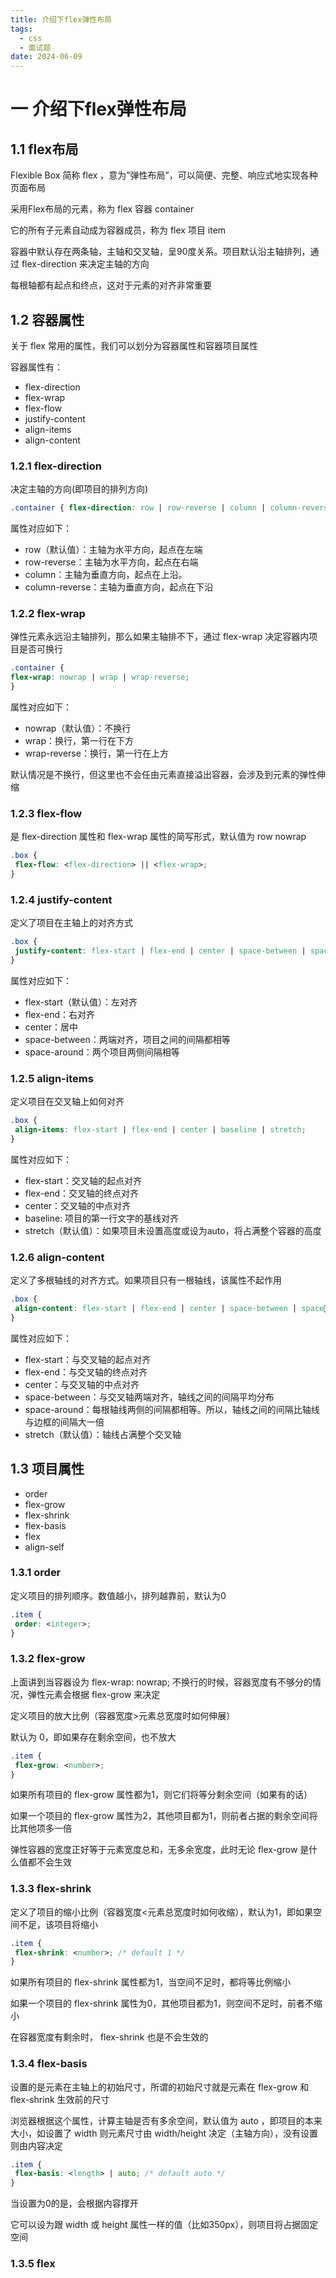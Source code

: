 ```yaml
---
title: 介绍下flex弹性布局
tags:
  - css
  - 面试题
date: 2024-06-09
---
```


# 一 介绍下flex弹性布局

## 1.1 flex布局

Flexible Box 简称 flex ，意为”弹性布局”，可以简便、完整、响应式地实现各种⻚⾯布局

采⽤Flex布局的元素，称为 flex 容器 container

它的所有⼦元素⾃动成为容器成员，称为 flex 项⽬ item

容器中默认存在两条轴，主轴和交叉轴，呈90度关系。项⽬默认沿主轴排列，通过 flex-direction 来决定主轴的⽅向

每根轴都有起点和终点，这对于元素的对⻬⾮常重要

## 1.2 容器属性

关于 flex 常⽤的属性，我们可以划分为容器属性和容器项目属性

容器属性有：
- flex-direction
- flex-wrap
- flex-flow
- justify-content
- align-items
- align-content

### 1.2.1 flex-direction

决定主轴的⽅向(即项⽬的排列⽅向)

```css
.container { flex-direction: row | row-reverse | column | column-reverse;}
```

属性对应如下：
- row（默认值）：主轴为⽔平⽅向，起点在左端
- row-reverse：主轴为⽔平⽅向，起点在右端
- column：主轴为垂直⽅向，起点在上沿。
- column-reverse：主轴为垂直⽅向，起点在下沿

### 1.2.2 flex-wrap

弹性元素永远沿主轴排列，那么如果主轴排不下，通过 flex-wrap 决定容器内项⽬是否可换⾏

```css
.container {
flex-wrap: nowrap | wrap | wrap-reverse;
}
```

属性对应如下：
- nowrap（默认值）：不换⾏
- wrap：换⾏，第⼀⾏在下⽅
- wrap-reverse：换⾏，第⼀⾏在上⽅

默认情况是不换⾏，但这⾥也不会任由元素直接溢出容器，会涉及到元素的弹性伸缩

### 1.2.3 flex-flow

是 flex-direction 属性和 flex-wrap 属性的简写形式，默认值为 row nowrap

```css
.box {
 flex-flow: <flex-direction> || <flex-wrap>;
}
```

### 1.2.4 justify-content

定义了项⽬在主轴上的对⻬⽅式

```css
.box {
 justify-content: flex-start | flex-end | center | space-between | space-around;
}
```

属性对应如下：
- flex-start（默认值）：左对⻬
- flex-end：右对⻬
- center：居中
- space-between：两端对⻬，项⽬之间的间隔都相等
- space-around：两个项⽬两侧间隔相等

### 1.2.5 align-items

定义项目在交叉轴上如何对齐

```css
.box {
 align-items: flex-start | flex-end | center | baseline | stretch;
}
```

属性对应如下：
- flex-start：交叉轴的起点对⻬
- flex-end：交叉轴的终点对⻬
- center：交叉轴的中点对⻬
- baseline: 项⽬的第⼀⾏⽂字的基线对⻬
- stretch（默认值）：如果项⽬未设置⾼度或设为auto，将占满整个容器的⾼度

### 1.2.6 align-content

定义了多根轴线的对⻬⽅式。如果项⽬只有⼀根轴线，该属性不起作⽤

```css
.box {
 align-content: flex-start | flex-end | center | space-between | spacearound | stretch;
}
```

属性对应如下：
- flex-start：与交叉轴的起点对⻬
- flex-end：与交叉轴的终点对⻬
- center：与交叉轴的中点对⻬
- space-between：与交叉轴两端对⻬，轴线之间的间隔平均分布
- space-around：每根轴线两侧的间隔都相等。所以，轴线之间的间隔⽐轴线与边框的间隔⼤⼀倍
- stretch（默认值）：轴线占满整个交叉轴

## 1.3 项目属性

- order
- flex-grow
- flex-shrink
- flex-basis
- flex
- align-self

### 1.3.1 order 

定义项⽬的排列顺序。数值越⼩，排列越靠前，默认为0

```css
.item {
 order: <integer>;
}
```

### 1.3.2 flex-grow

上⾯讲到当容器设为 flex-wrap: nowrap; 不换⾏的时候，容器宽度有不够分的情况，弹性元素会根据 flex-grow 来决定

定义项⽬的放⼤⽐例（容器宽度>元素总宽度时如何伸展）

默认为 0，即如果存在剩余空间，也不放⼤

```css
.item {
 flex-grow: <number>;
}
```

如果所有项⽬的 flex-grow 属性都为1，则它们将等分剩余空间（如果有的话）

如果⼀个项⽬的 flex-grow 属性为2，其他项⽬都为1，则前者占据的剩余空间将⽐其他项多⼀倍

弹性容器的宽度正好等于元素宽度总和，⽆多余宽度，此时⽆论 flex-grow 是什么值都不会⽣效

### 1.3.3 flex-shrink

定义了项⽬的缩⼩⽐例（容器宽度<元素总宽度时如何收缩），默认为1，即如果空间不⾜，该项⽬将缩⼩

```css
.item {
 flex-shrink: <number>; /* default 1 */
}
```

如果所有项⽬的 flex-shrink 属性都为1，当空间不⾜时，都将等⽐例缩⼩

如果⼀个项⽬的 flex-shrink 属性为0，其他项⽬都为1，则空间不⾜时，前者不缩⼩

在容器宽度有剩余时， flex-shrink 也是不会⽣效的

### 1.3.4 flex-basis

设置的是元素在主轴上的初始尺⼨，所谓的初始尺⼨就是元素在 flex-grow 和 flex-shrink ⽣效前的尺⼨

浏览器根据这个属性，计算主轴是否有多余空间，默认值为 auto ，即项⽬的本来⼤⼩，如设置了 width 则元素尺⼨由 width/height 决定（主轴⽅向），没有设置则由内容决定

```css
.item {
 flex-basis: <length> | auto; /* default auto */
}
```

当设置为0的是，会根据内容撑开

它可以设为跟 width 或 height 属性⼀样的值（⽐如350px），则项⽬将占据固定空间

### 1.3.5 flex